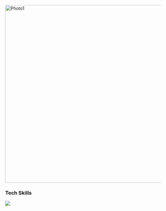 <img width="575" alt="Photo1" src="https://github.com/dxyz773/dxyz773/assets/102256981/eada28f5-75cd-42fc-826b-1acef90ff236">
<p>
  <h3>Tech Skills</h3>
  <a href="https://skillicons.dev">
    <img src="https://skillicons.dev/icons?i=py,js,react,vite,flask,tailwind,css,html" />
  </a>
</p>

